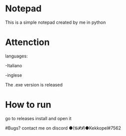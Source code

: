 # Notepad
This is a simple notepad created by me in python

# Attenction
languages:

-Italiano

-inglese

The .exe version is released

# How to run
go to releases install and open it

#Bugs?
contact me on discord ●(𝓖𝓟𝓘)●Kekkopel#7562
